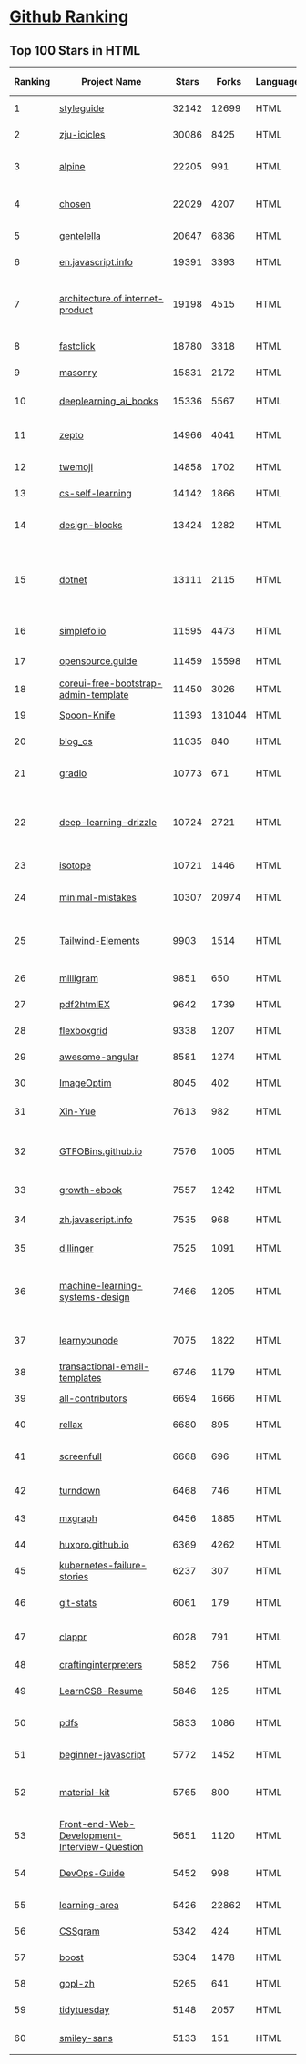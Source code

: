 [Github Ranking](../README.md)
==========

## Top 100 Stars in HTML

| Ranking | Project Name | Stars | Forks | Language | Open Issues | Description | Last Commit |
| ------- | ------------ | ----- | ----- | -------- | ----------- | ----------- | ----------- |
| 1 | [styleguide](https://github.com/google/styleguide) | 32142 | 12699 | HTML | 188 | Style guides for Google-originated open-source projects | 2022-11-19T09:42:38Z |
| 2 | [zju-icicles](https://github.com/QSCTech/zju-icicles) | 30086 | 8425 | HTML | 9 | 浙江大学课程攻略共享计划 | 2022-11-18T07:39:03Z |
| 3 | [alpine](https://github.com/alpinejs/alpine) | 22205 | 991 | HTML | 20 | A rugged, minimal framework for composing JavaScript behavior in your markup.  | 2022-11-18T12:50:47Z |
| 4 | [chosen](https://github.com/harvesthq/chosen) | 22029 | 4207 | HTML | 249 | Deprecated - Chosen is a library for making long, unwieldy select boxes more friendly. | 2022-09-26T21:24:42Z |
| 5 | [gentelella](https://github.com/ColorlibHQ/gentelella) | 20647 | 6836 | HTML | 31 | Free Bootstrap 4 Admin Dashboard Template | 2022-08-31T08:32:35Z |
| 6 | [en.javascript.info](https://github.com/javascript-tutorial/en.javascript.info) | 19391 | 3393 | HTML | 78 | Modern JavaScript Tutorial  | 2022-11-19T04:25:03Z |
| 7 | [architecture.of.internet-product](https://github.com/davideuler/architecture.of.internet-product) | 19198 | 4515 | HTML | 3 | 互联网公司技术架构，微信/淘宝/微博/腾讯/阿里/美团点评/百度/Google/Facebook/Amazon/eBay的架构，欢迎PR补充 | 2022-09-04T14:56:01Z |
| 8 | [fastclick](https://github.com/ftlabs/fastclick) | 18780 | 3318 | HTML | 212 | Polyfill to remove click delays on browsers with touch UIs | 2021-08-13T16:01:47Z |
| 9 | [masonry](https://github.com/desandro/masonry) | 15831 | 2172 | HTML | 61 | :love_hotel: Cascading grid layout plugin | 2021-10-03T09:17:12Z |
| 10 | [deeplearning_ai_books](https://github.com/fengdu78/deeplearning_ai_books) | 15336 | 5567 | HTML | 50 | deeplearning.ai（吴恩达老师的深度学习课程笔记及资源） | 2022-04-29T04:04:23Z |
| 11 | [zepto](https://github.com/madrobby/zepto) | 14966 | 4041 | HTML | 69 | Zepto.js is a minimalist JavaScript library for modern browsers, with a jQuery-compatible API | 2022-09-19T09:37:10Z |
| 12 | [twemoji](https://github.com/twitter/twemoji) | 14858 | 1702 | HTML | 54 | Emoji for everyone. https://twemoji.twitter.com/ | 2022-11-13T23:01:19Z |
| 13 | [cs-self-learning](https://github.com/PKUFlyingPig/cs-self-learning) | 14142 | 1866 | HTML | 36 | 计算机自学指南 | 2022-11-18T11:51:40Z |
| 14 | [design-blocks](https://github.com/froala/design-blocks) | 13424 | 1282 | HTML | 25 | A set of 170+ Bootstrap based design blocks ready to be used to create clean modern websites. | 2022-06-22T05:08:03Z |
| 15 | [dotnet](https://github.com/microsoft/dotnet) | 13111 | 2115 | HTML | 214 | This repo is the official home of .NET on GitHub. It's a great starting point to find many .NET OSS projects from Microsoft and the community, including many that are part of the .NET Foundation. | 2022-11-14T01:20:23Z |
| 16 | [simplefolio](https://github.com/cobiwave/simplefolio) | 11595 | 4473 | HTML | 38 | ⚡️ A minimal portfolio template for Developers | 2022-11-14T08:17:53Z |
| 17 | [opensource.guide](https://github.com/github/opensource.guide) | 11459 | 15598 | HTML | 0 | 📚 Community guides for open source creators | 2022-11-11T20:31:29Z |
| 18 | [coreui-free-bootstrap-admin-template](https://github.com/coreui/coreui-free-bootstrap-admin-template) | 11450 | 3026 | HTML | 8 | Free Bootstrap Admin & Dashboard Template  | 2022-11-10T02:26:27Z |
| 19 | [Spoon-Knife](https://github.com/octocat/Spoon-Knife) | 11393 | 131044 | HTML | 1576 | This repo is for demonstration purposes only. | 2022-11-19T22:41:33Z |
| 20 | [blog_os](https://github.com/phil-opp/blog_os) | 11035 | 840 | HTML | 50 | Writing an OS in Rust | 2022-11-20T00:08:58Z |
| 21 | [gradio](https://github.com/gradio-app/gradio) | 10773 | 671 | HTML | 253 | Create UIs for your machine learning model in Python in 3 minutes | 2022-11-20T01:31:58Z |
| 22 | [deep-learning-drizzle](https://github.com/kmario23/deep-learning-drizzle) | 10724 | 2721 | HTML | 5 | Drench yourself in Deep Learning, Reinforcement Learning, Machine Learning, Computer Vision, and NLP by learning from these exciting lectures!! | 2022-04-10T19:33:15Z |
| 23 | [isotope](https://github.com/metafizzy/isotope) | 10721 | 1446 | HTML | 56 | :revolving_hearts: Filter & sort magical layouts | 2021-09-24T03:20:14Z |
| 24 | [minimal-mistakes](https://github.com/mmistakes/minimal-mistakes) | 10307 | 20974 | HTML | 17 | :triangular_ruler: Jekyll theme for building a personal site, blog, project documentation, or portfolio. | 2022-11-19T17:53:31Z |
| 25 | [Tailwind-Elements](https://github.com/mdbootstrap/Tailwind-Elements) | 9903 | 1514 | HTML | 58 | 𝙃𝙪𝙜𝙚 collection of Tailwind components, sections and templates 😎 - FREE for commercial use | 2022-11-18T16:05:15Z |
| 26 | [milligram](https://github.com/milligram/milligram) | 9851 | 650 | HTML | 39 | A minimalist CSS framework. | 2022-10-31T16:30:55Z |
| 27 | [pdf2htmlEX](https://github.com/coolwanglu/pdf2htmlEX) | 9642 | 1739 | HTML | 231 | Convert PDF to HTML without losing text or format. | 2022-08-05T10:02:16Z |
| 28 | [flexboxgrid](https://github.com/kristoferjoseph/flexboxgrid) | 9338 | 1207 | HTML | 45 | Grid based on CSS3 flexbox | 2020-10-01T09:36:06Z |
| 29 | [awesome-angular](https://github.com/PatrickJS/awesome-angular) | 8581 | 1274 | HTML | 0 | :page_facing_up: A curated list of awesome Angular resources | 2022-11-07T07:33:16Z |
| 30 | [ImageOptim](https://github.com/ImageOptim/ImageOptim) | 8045 | 402 | HTML | 162 | GUI image optimizer for Mac | 2022-09-17T13:15:49Z |
| 31 | [Xin-Yue](https://github.com/sikaozhe1997/Xin-Yue) | 7613 | 982 | HTML | 38 | 岳昕：致北大师生与北大外国语学院的一封公开信 | 2019-05-04T17:07:56Z |
| 32 | [GTFOBins.github.io](https://github.com/GTFOBins/GTFOBins.github.io) | 7576 | 1005 | HTML | 2 | GTFOBins is a curated list of Unix binaries that can be used to bypass local security restrictions in misconfigured systems | 2022-11-18T18:06:21Z |
| 33 | [growth-ebook](https://github.com/phodal/growth-ebook) | 7557 | 1242 | HTML | 0 | Growth Engineering: The Definitive Guide。全栈增长工程师指南 | 2022-08-25T23:39:31Z |
| 34 | [zh.javascript.info](https://github.com/javascript-tutorial/zh.javascript.info) | 7535 | 968 | HTML | 3 | 现代 JavaScript 教程（The Modern JavaScript Tutorial） | 2022-11-12T09:20:42Z |
| 35 | [dillinger](https://github.com/joemccann/dillinger) | 7525 | 1091 | HTML | 105 | The last Markdown editor, ever. | 2022-09-15T06:03:58Z |
| 36 | [machine-learning-systems-design](https://github.com/chiphuyen/machine-learning-systems-design) | 7466 | 1205 | HTML | 7 | A booklet on machine learning systems design with exercises. NOT the repo for the book "Designing Machine Learning Systems" | 2022-07-17T22:56:05Z |
| 37 | [learnyounode](https://github.com/workshopper/learnyounode) | 7075 | 1822 | HTML | 103 | Learn You The Node.js For Much Win! An intro to Node.js via a set of self-guided workshops. | 2021-12-04T20:27:04Z |
| 38 | [transactional-email-templates](https://github.com/mailgun/transactional-email-templates) | 6746 | 1179 | HTML | 10 | Responsive transactional HTML email templates | 2022-02-03T15:51:44Z |
| 39 | [all-contributors](https://github.com/all-contributors/all-contributors) | 6694 | 1666 | HTML | 45 | ✨ Recognize all contributors, not just the ones who push code ✨ | 2022-10-19T15:30:33Z |
| 40 | [rellax](https://github.com/dixonandmoe/rellax) | 6680 | 895 | HTML | 69 | Lightweight, vanilla javascript parallax library | 2022-03-22T17:34:52Z |
| 41 | [screenfull](https://github.com/sindresorhus/screenfull) | 6668 | 696 | HTML | 14 | Simple wrapper for cross-browser usage of the JavaScript Fullscreen API | 2022-07-08T13:02:03Z |
| 42 | [turndown](https://github.com/mixmark-io/turndown) | 6468 | 746 | HTML | 81 | 🛏 An HTML to Markdown converter written in JavaScript | 2022-08-31T10:05:19Z |
| 43 | [mxgraph](https://github.com/jgraph/mxgraph) | 6456 | 1885 | HTML | 0 | mxGraph is a fully client side JavaScript diagramming library | 2020-11-13T09:04:55Z |
| 44 | [huxpro.github.io](https://github.com/Huxpro/huxpro.github.io) | 6369 | 4262 | HTML | 103 | My Blog / Jekyll Themes / PWA | 2022-11-17T09:03:24Z |
| 45 | [kubernetes-failure-stories](https://github.com/hjacobs/kubernetes-failure-stories) | 6237 | 307 | HTML | 0 | Compilation of public failure/horror stories related to Kubernetes | 2020-08-23T11:16:39Z |
| 46 | [git-stats](https://github.com/IonicaBizau/git-stats) | 6061 | 179 | HTML | 14 | 🍀 Local git statistics including GitHub-like contributions calendars. | 2022-10-22T13:26:17Z |
| 47 | [clappr](https://github.com/clappr/clappr) | 6028 | 791 | HTML | 53 | :clapper: An extensible media player for the web. | 2022-11-13T12:00:38Z |
| 48 | [craftinginterpreters](https://github.com/munificent/craftinginterpreters) | 5852 | 756 | HTML | 64 | Repository for the book "Crafting Interpreters" | 2022-10-24T21:48:12Z |
| 49 | [LearnCS8-Resume](https://github.com/JordanSchuetz/LearnCS8-Resume) | 5846 | 125 | HTML | 0 | Resume template website for the LearnCS8 Lab 3 | 2021-01-04T06:37:12Z |
| 50 | [pdfs](https://github.com/tpn/pdfs) | 5833 | 1086 | HTML | 2 | Technically-oriented PDF Collection (Papers, Specs, Decks, Manuals, etc) | 2021-09-23T21:07:21Z |
| 51 | [beginner-javascript](https://github.com/wesbos/beginner-javascript) | 5772 | 1452 | HTML | 7 | Slam Dunk JavaScript | 2022-11-15T23:17:41Z |
| 52 | [material-kit](https://github.com/creativetimofficial/material-kit) | 5765 | 800 | HTML | 17 |  Free and Open Source UI Kit for Bootstrap 5, React, Vue.js, React Native and Sketch based on Google's Material Design | 2022-06-23T14:01:29Z |
| 53 | [Front-end-Web-Development-Interview-Question](https://github.com/paddingme/Front-end-Web-Development-Interview-Question) | 5651 | 1120 | HTML | 9 | 前端开发面试题大收集，前端面试集锦 :heart: :gift_heart: :cupid: | 2021-10-13T07:10:48Z |
| 54 | [DevOps-Guide](https://github.com/Tikam02/DevOps-Guide) | 5452 | 998 | HTML | 4 |  DevOps Guide - Development to Production all configurations with basic notes to debug efficiently. | 2022-11-03T17:17:04Z |
| 55 | [learning-area](https://github.com/mdn/learning-area) | 5426 | 22862 | HTML | 14 | Github repo for the MDN Learning Area.  | 2022-11-13T06:45:31Z |
| 56 | [CSSgram](https://github.com/una/CSSgram) | 5342 | 424 | HTML | 33 | CSS library for Instagram filters | 2021-08-01T08:43:49Z |
| 57 | [boost](https://github.com/boostorg/boost) | 5304 | 1478 | HTML | 68 | Super-project for modularized Boost | 2022-11-19T02:00:03Z |
| 58 | [gopl-zh](https://github.com/golang-china/gopl-zh) | 5265 | 641 | HTML | 17 | :books: Go语言圣经中文版 | 2022-10-23T23:50:37Z |
| 59 | [tidytuesday](https://github.com/rfordatascience/tidytuesday) | 5148 | 2057 | HTML | 185 | Official repo for the #tidytuesday project | 2022-11-15T10:34:11Z |
| 60 | [smiley-sans](https://github.com/atelier-anchor/smiley-sans) | 5133 | 151 | HTML | 36 | 得意黑 Smiley Sans：一款在人文观感和几何特征中寻找平衡的中文黑体 | 2022-11-18T08:23:42Z |

